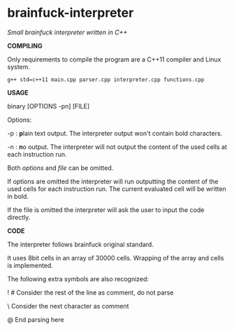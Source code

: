 # brainfuck-interpreter
*Small brainfuck interpreter written in C++*

**COMPILING**

Only requirements to compile the program are a C++11 compiler and Linux system.

`g++ std=c++11 main.cpp parser.cpp interpreter.cpp functions.cpp`


**USAGE**

binary [OPTIONS -pn] [FILE]

Options:

  -p : **p**lain text output. The interpreter output won't contain bold characters.
 
  -n : **n**o output. The interpreter will not output the content of the used cells at each instruction run.
 
Both *options* and *file* can be omitted.

If options are omitted the interpreter will run outputting the content of the used cells for each instruction run. The current evaluated cell will be written in bold.

If the file is omitted the interpreter will ask the user to input the code directly.


**CODE**

The interpreter follows brainfuck original standard.

It uses 8bit cells in an array of 30000 cells. Wrapping of the array and cells is implemented.

The following extra symbols are also recognized:

! # Consider the rest of the line as comment, do not parse

 \  Consider the next character as comment

 @  End parsing here

